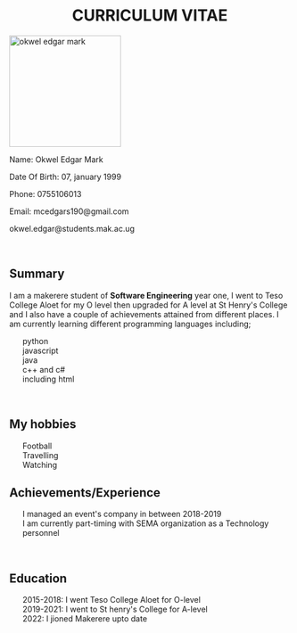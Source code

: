 <!DOCTYPE html>
<html lang="en">
<head>
    <meta charset="UTF-8">
    <meta http-equiv="X-UA-Compatible" content="IE=edge">
    <meta name="viewport" content="width=device-width, initial-scale=1.0">
</head>
<body>
    <h1><center>CURRICULUM VITAE</center></h1>
    <img src="cv.JPEG" width="200" height="200" float: left: alt="okwel edgar mark"/>
    <p>Name: Okwel Edgar Mark</p>
    <p>Date Of Birth: 07, january 1999</p>
    <p>Phone: 0755106013</p>
    <p>Email: mcedgars190@gmail.com</p>
    <p>       okwel.edgar@students.mak.ac.ug</p>
    <br>
    <h2>Summary</h2>
    <p>I am a makerere student of <b>Software Engineering</b> year one,  I went to Teso College Aloet for my O level then upgraded for A level at St Henry's College and I also have a couple of achievements attained from different places. I am  
        currently learning different programming languages including;</p>
    <ul>
        <dt>python</dt>
        <dt>javascript</dt>
        <dt>java</dt>
        <dt>c++ and c#</dt>
        <dt>including html</dt>
    </ul>
    <br>
    <h2>My hobbies</h2>
    <ul>
        <dt>Football</dt>
        <dt>Travelling</dt>
        <dt>Watching</dt>
    </ul>
    <h2>Achievements/Experience</h2>
    <ul>
        <dt>I managed an event's company in between 2018-2019</dt>
        <dt>I am currently part-timing with SEMA organization as a Technology personnel</dt>
    </ul>
    <br>
    <h2>Education</h2>
    <ul>
        <dt>2015-2018: I went Teso College Aloet for O-level</dt>
        <dt>2019-2021: I went to St henry's College for A-level</dt>
        <dt>2022:      I jioned Makerere upto date</dt>
    </ul>
</body>
</html>
